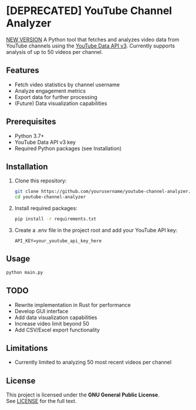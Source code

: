 # [DEPRECATED] YouTube Channel Analyzer
[NEW VERSION](https://github.com/krasimir-zhelezov/youtube-channel-analyzer)
A Python tool that fetches and analyzes video data from YouTube channels using the [YouTube Data API v3](https://developers.google.com/youtube/). Currently supports analysis of up to 50 videos per channel.

## Features

- Fetch video statistics by channel username
- Analyze engagement metrics
- Export data for further processing
- (Future) Data visualization capabilities

## Prerequisites

- Python 3.7+
- YouTube Data API v3 key
- Required Python packages (see Installation)

## Installation

1. Clone this repository:
   ```bash
   git clone https://github.com/yourusername/youtube-channel-analyzer.git
   cd youtube-channel-analyzer
   ```

2. Install required packages:
    ```bash
    pip install -r requirements.txt
    ```

3. Create a .env file in the project root and add your YouTube API key:
    ```env
    API_KEY=your_youtube_api_key_here
    ```

## Usage

```bash
python main.py
```

## TODO
* Rewrite implementation in Rust for performance
* Develop GUI interface
* Add data visualization capabilities
* Increase video limit beyond 50
* Add CSV/Excel export functionality

## Limitations
* Currently limited to analyzing 50 most recent videos per channel

## License
This project is licensed under the **GNU General Public License**.  
See [LICENSE](LICENSE) for the full text.
